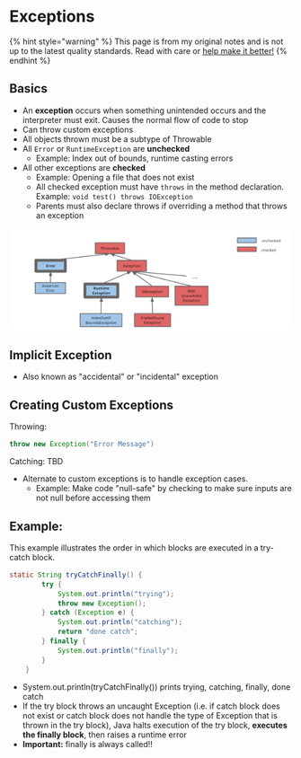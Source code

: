 # Exceptions

{% hint style="warning" %}
This page is from my original notes and is not up to the latest quality standards. Read with care or [help make it better!](https://github.com/64bitpandas/cs61b-notes/pulls)
{% endhint %}

## Basics

* An **exception** occurs when something unintended occurs and the interpreter must exit. Causes the normal flow of code to stop
* Can throw custom exceptions
* All objects thrown must be a subtype of Throwable
* All `Error` or `RuntimeException` are **unchecked**
  * Example: Index out of bounds, runtime casting errors
* All other exceptions are **checked**
  * Example: Opening a file that does not exist
  * All checked exception must have `throws` in the method declaration. Example: `void test() throws IOException`
  * Parents must also declare throws if overriding a method that throws an exception

![Some of the more common Exception types in Java.](../.gitbook/assets/image%20%2854%29.png)

## Implicit Exception

* Also known as "accidental" or "incidental" exception

## Creating Custom Exceptions

Throwing:

```java
throw new Exception("Error Message")
```

Catching: TBD

* Alternate to custom exceptions is to handle exception cases.
  * Example: Make code "null-safe" by checking to make sure inputs are not null before accessing them

## Example:

This example illustrates the order in which blocks are executed in a try-catch block.

```java
static String tryCatchFinally() {
        try {
            System.out.println("trying");
            throw new Exception();
        } catch (Exception e) {
            System.out.println("catching");
            return "done catch";
        } finally {
            System.out.println("finally");
        }
    }
```

* System.out.println\(tryCatchFinally\(\)\) prints trying, catching, finally, done catch
* If the try block throws an uncaught Exception \(i.e. if catch block does not exist or catch block does not handle the type of Exception that is thrown in the try block\), Java halts execution of the try block, **executes the finally block**, then raises a runtime error 
* **Important:** finally is always called!!

